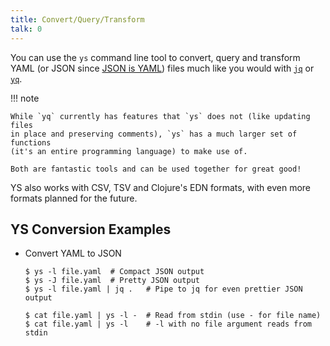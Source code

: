 ```yaml
---
title: Convert/Query/Transform
talk: 0
---
```


You can use the `ys` command line tool to convert, query and transform YAML (or
JSON since [JSON is YAML](json.md)) files much like you would with
[`jq`](https://stedolan.github.io/jq/) or
[`yq`](https://mikefarah.gitbook.io/yq).

!!! note

    While `yq` currently has features that `ys` does not (like updating files
    in place and preserving comments), `ys` has a much larger set of functions
    (it's an entire programming language) to make use of.

    Both are fantastic tools and can be used together for great good!

YS also works with CSV, TSV and Clojure's EDN formats, with even more formats
planned for the future.


## YS Conversion Examples

* Convert YAML to JSON

    ```
    $ ys -l file.yaml  # Compact JSON output
    $ ys -J file.yaml  # Pretty JSON output
    $ ys -l file.yaml | jq .   # Pipe to jq for even prettier JSON output

    $ cat file.yaml | ys -l -  # Read from stdin (use - for file name)
    $ cat file.yaml | ys -l    # -l with no file argument reads from stdin
    ```

<!--
# Convert JSON to YAML

```
$ ys -Y file.json

# Query a YAML file and reverse the result and print as JSON
$ ys -Je '.foo.0.bar:reverse' - < file.yaml
```

More examples soon.
-->
